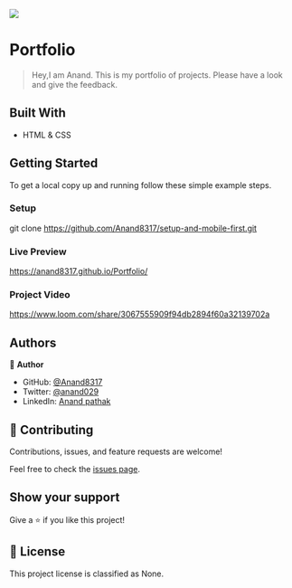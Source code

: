 ![](https://img.shields.io/badge/Microverse-blueviolet)

# Portfolio

> Hey,I am Anand. This is my portfolio of projects. Please have a look and give the feedback.


## Built With

- HTML & CSS


## Getting Started

To get a local copy up and running follow these simple example steps.

### Setup
git clone https://github.com/Anand8317/setup-and-mobile-first.git

### Live Preview
https://anand8317.github.io/Portfolio/

### Project Video
https://www.loom.com/share/3067555909f94db2894f60a32139702a


## Authors

👤 **Author**

- GitHub: [@Anand8317](https://github.com/Anand8317)
- Twitter: [@anand029](https://twitter.com/anand029)
- LinkedIn: [Anand pathak](https://www.linkedin.com/in/anand-pathak-473611171/)


## 🤝 Contributing

Contributions, issues, and feature requests are welcome!

Feel free to check the [issues page](../../issues/).


## Show your support

Give a ⭐️ if you like this project!


## 📝 License

This project license is classified as None.
